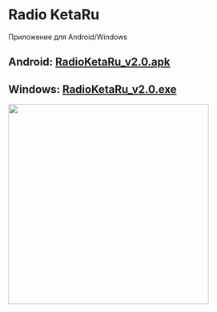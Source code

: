 # Radio KetaRu
Приложение для Android/Windows

## Android: [RadioKetaRu_v2.0.apk](https://github.com/lisikme/live.ketaru.com/releases/download/Stable/radio.apk)
## Windows: [RadioKetaRu_v2.0.exe](https://github.com/lisikme/live.ketaru.com/releases/download/Stable/radio.exe)

<img src="https://github.com/lisikme/live.ketaru.com/blob/main/Screenshot_2023-11-08-04-17-12-759.jpg" style="width:400px;"/>

